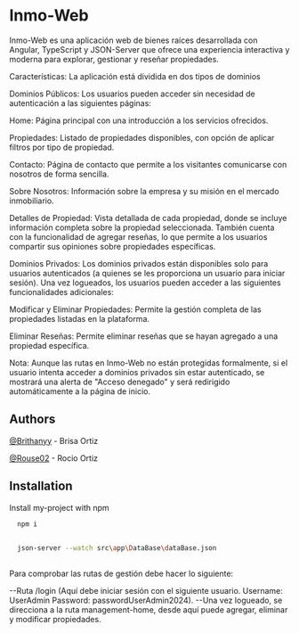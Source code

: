 
# Inmo-Web

Inmo-Web es una aplicación web de bienes raíces desarrollada con Angular, TypeScript y JSON-Server que ofrece una experiencia interactiva y moderna para explorar, gestionar y reseñar propiedades.

Características: La aplicación está dividida en dos tipos de dominios

Dominios Públicos: Los usuarios pueden acceder sin necesidad de autenticación a las siguientes páginas:

Home: Página principal con una introducción a los servicios ofrecidos.

Propiedades: Listado de propiedades disponibles, con opción de aplicar filtros por tipo de propiedad.

Contacto: Página de contacto que permite a los visitantes comunicarse con nosotros de forma sencilla.

Sobre Nosotros: Información sobre la empresa y su misión en el mercado inmobiliario.

Detalles de Propiedad: Vista detallada de cada propiedad, donde se incluye información completa sobre la propiedad seleccionada. También cuenta con la funcionalidad de agregar reseñas, lo que permite a los usuarios compartir sus opiniones sobre propiedades específicas.

Dominios Privados: Los dominios privados están disponibles solo para usuarios autenticados (a quienes se les proporciona un usuario para iniciar sesión). Una vez logueados, los usuarios pueden acceder a las siguientes funcionalidades adicionales:

Modificar y Eliminar Propiedades: Permite la gestión completa de las propiedades listadas en la plataforma.

Eliminar Reseñas: Permite eliminar reseñas que se hayan agregado a una propiedad específica.

Nota: Aunque las rutas en Inmo-Web no están protegidas formalmente, si el usuario intenta acceder a dominios privados sin estar autenticado, se mostrará una alerta de "Acceso denegado" y será redirigido automáticamente a la página de inicio.

## Authors

[@Brithanyy](https://github.com/Brithanyy) - Brisa Ortiz

[@Rouse02](https://github.com/Rouse02) - Rocio Ortiz


## Installation

Install my-project with npm

```bash
  npm i
  
```
```bash
  json-server --watch src\app\DataBase\dataBase.json
  
```
  Para comprobar las rutas de gestión debe hacer lo siguiente:

  --Ruta /login (Aquí debe iniciar sesión con el siguiente usuario. Username: UserAdmin Password: passwordUserAdmin2024).
  --Una vez logueado, se direcciona a la ruta management-home, desde aquí puede agregar, eliminar y modificar propiedades.
    